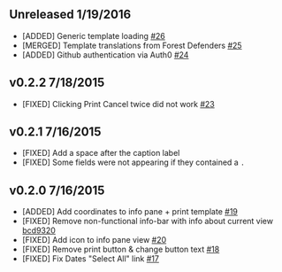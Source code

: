 ## Unreleased 1/19/2016

- [ADDED] Generic template loading [#26](../../pull/26)
- [MERGED] Template translations from Forest Defenders [#25](../../pull/25)
- [ADDED] Github authentication via Auth0 [#24](../../pull/24)

## v0.2.2 7/18/2015

- [FIXED] Clicking Print Cancel twice did not work [#23](../../issues/23)

## v0.2.1 7/16/2015

- [FIXED] Add a space after the caption label
- [FIXED] Some fields were not appearing if they contained a `.`

## v0.2.0 7/16/2015

- [ADDED] Add coordinates to info pane + print template [#19](../../issues/19)
- [FIXED] Remove non-functional info-bar with info about current view [bcd9320](https://github.com/digidem/mapfilter/commit/7db41b5d3ad3bc8cf1c332f36502f9e64bcd9320)
- [FIXED] Add icon to info pane view [#20](../../issues/20)
- [FIXED] Remove print button & change button text [#18](../../issues/18)
- [FIXED] Fix Dates "Select All" link [#17](../../issues/17)
